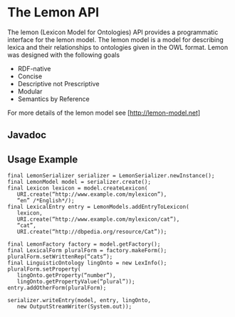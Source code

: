 The Lemon API
=============

The lemon (Lexicon Model for Ontologies) API provides a programmatic interface for the lemon model. The lemon model is a model for describing lexica and their relationships to ontologies given in the OWL format. Lemon was designed with the following goals

* RDF-native
* Concise
* Descriptive not Prescriptive
* Modular
* Semantics by Reference

For more details of the lemon model see [http://lemon-model.net]

Javadoc
-------



Usage Example
-------------

    final LemonSerializer serializer = LemonSerializer.newInstance();
    final LemonModel model = serializer.create();
    final Lexicon lexicon = model.createLexicon(
       URI.create(“http://www.example.com/mylexicon”),
       “en” /*English*/);
    final LexicalEntry entry = LemonModels.addEntryToLexicon(
       lexicon,
       URI.create(“http://www.example.com/mylexicon/cat”),
       “cat”,
       URI.create(“http://dbpedia.org/resource/Cat”));
    
    final LemonFactory factory = model.getFactory();
    final LexicalForm pluralForm = factory.makeForm();
    pluralForm.setWrittenRep(“cats”);
    final LinguisticOntology lingOnto = new LexInfo();
    pluralForm.setProperty(
       lingOnto.getProperty(“number”),
       lingOnto.getPropertyValue(“plural”));
    entry.addOtherForm(pluralForm);
    
    serializer.writeEntry(model, entry, lingOnto, 
       new OutputStreamWriter(System.out));

